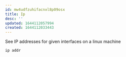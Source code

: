 ```yaml
---
id: mw4udfzuhifacnxl8p09osx
title: Ip
desc: ''
updated: 1644112057994
created: 1644112033443
---
```



See IP addresses for given interfaces on a linux machine

```bash
ip addr
```
